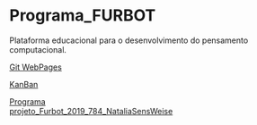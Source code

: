 # Programa_FURBOT
Plataforma educacional para o desenvolvimento do pensamento computacional.

[Git WebPages](https://tecedufurb.github.io/fubot/ "Git WebPages")  
  
[KanBan](https://github.com/dalton-reis/Furbot/projects/2 "Projeto")  
  
[Programa](https://github.com/dalton-reis/Furbot "Programa")  
[projeto_Furbot_2019_784_NataliaSensWeise](https://github.com/dalton-reis/Furbot/tree/projeto_Furbot_2019_784_NataliaSensWeise "projeto_Furbot_2019_784_NataliaSensWeise")  
